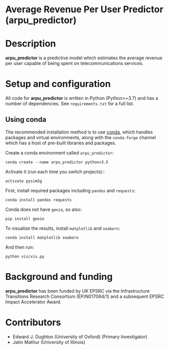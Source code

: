 Average Revenue Per User Predictor (arpu_predictor)
===========================================

Description
===========
**arpu_predictor** is a predictive model which estimates the average revenue per user capable
of being spent on telecommunications services.


Setup and configuration
=======================

All code for **arpu_predictor** is written in Python (Python>=3.7) and has a number of dependencies.
See `requirements.txt` for a full list.

Using conda
-----------

The recommended installation method is to use [conda](http://conda.pydata.org/miniconda.html),
which handles packages and virtual environments,
along with the `conda-forge` channel which has a host of pre-built libraries and packages.

Create a conda environment called `arpu_predictor`:

    conda create --name arpu_predictor python=3.5

Activate it (run each time you switch projects)::

    activate pysim5g

First, install required packages including `pandas` and `requests`:

    conda install pandas requests

Conda does not have `geoio`, so also:

    pip install geoio

To visualize the results, install `matplotlib` and `seaborn`:

    conda install matplotlib seaborn

And then run:

    python vis/vis.py

Background and funding
======================

**arpu_predictor** has been funded by UK EPSRC via the Infrastructure Transitions Research
Consortium (EP/N017064/1) and a subsequent EPSRC Impact Accelerator Award.

Contributors
============
- Edward J. Oughton (University of Oxford) (Primary Investigator)
- Jatin Mathur (University of Illinois)
